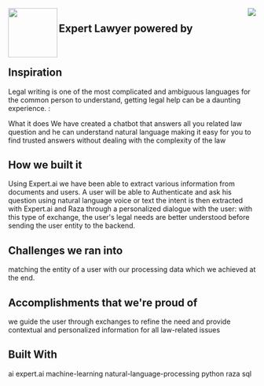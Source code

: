 <img src="https://i.postimg.cc/Hk7R2sK5/logo-chatbot-law.png" align="left" width="100" height="100" />
<a href="https://expert.ai"><img src="https://www.expert.ai/wp-content/uploads/2020/09/logo-new.png" align="right" /></a> 


## Expert Lawyer powered by



<br>

## Inspiration
Legal writing is one of the most complicated and ambiguous languages for the common person to understand, getting legal help can be a daunting experience. :

What it does
We have created a chatbot that answers all you related law question and he can understand natural language making it easy for you to find trusted answers without dealing with the complexity of the law

## How we built it
Using Expert.ai we have been able to extract various information from documents and users. A user will be able to Authenticate and ask his question using natural language voice or text the intent is then extracted with Expert.ai and Raza through a personalized dialogue with the user: with this type of exchange, the user's legal needs are better understood before sending the user entity to the backend.

## Challenges we ran into
matching the entity of a user with our processing data which we achieved at the end.

## Accomplishments that we're proud of
we guide the user through exchanges to refine the need and provide contextual and personalized information for all law-related issues

## Built With
ai
expert.ai
machine-learning
natural-language-processing
python
raza
sql

